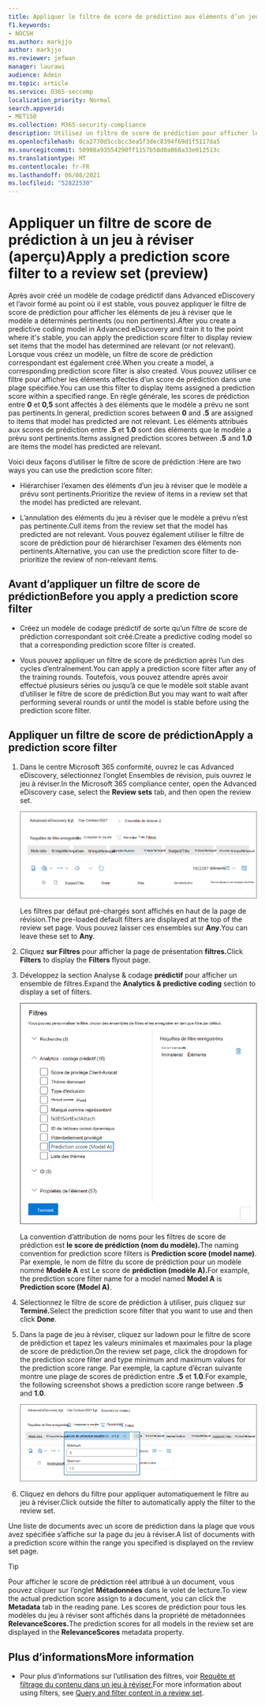 ```yaml
---
title: Appliquer le filtre de score de prédiction aux éléments d’un jeu à réviser
f1.keywords:
- NOCSH
ms.author: markjjo
author: markjjo
ms.reviewer: jefwan
manager: laurawi
audience: Admin
ms.topic: article
ms.service: O365-seccomp
localization_priority: Normal
search.appverid:
- MET150
ms.collection: M365-security-compliance
description: Utilisez un filtre de score de prédiction pour afficher les éléments qu’un modèle de codage prédictif est prévisible comme pertinent ou non pertinent.
ms.openlocfilehash: 0ca2770d5ccbcc3ea5f3dec8394f69d1f5117da5
ms.sourcegitcommit: 50908a93554290ff1157b58d0a868a33e012513c
ms.translationtype: MT
ms.contentlocale: fr-FR
ms.lasthandoff: 06/08/2021
ms.locfileid: "52822530"
---
```

# <a name="apply-a-prediction-score-filter-to-a-review-set-preview"></a><span data-ttu-id="846f8-103">Appliquer un filtre de score de prédiction à un jeu à réviser (aperçu)</span><span class="sxs-lookup"><span data-stu-id="846f8-103">Apply a prediction score filter to a review set (preview)</span></span>

<span data-ttu-id="846f8-104">Après avoir créé un modèle de codage prédictif dans Advanced eDiscovery et l’avoir formé au point où il est stable, vous pouvez appliquer le filtre de score de prédiction pour afficher les éléments de jeu à réviser que le modèle a déterminés pertinents (ou non pertinents).</span><span class="sxs-lookup"><span data-stu-id="846f8-104">After you create a predictive coding model in Advanced eDiscovery and train it to the point where it's stable, you can apply the prediction score filter to display review set items that the model has determined are relevant (or not relevant).</span></span> <span data-ttu-id="846f8-105">Lorsque vous créez un modèle, un filtre de score de prédiction correspondant est également créé.</span><span class="sxs-lookup"><span data-stu-id="846f8-105">When you create a model, a corresponding prediction score filter is also created.</span></span> <span data-ttu-id="846f8-106">Vous pouvez utiliser ce filtre pour afficher les éléments affectés d’un score de prédiction dans une plage spécifiée.</span><span class="sxs-lookup"><span data-stu-id="846f8-106">You can use this filter to display items assigned a prediction score within a specified range.</span></span> <span data-ttu-id="846f8-107">En règle générale, les scores de prédiction entre **0** et **0,5** sont affectés à des éléments que le modèle a prévu ne sont pas pertinents.</span><span class="sxs-lookup"><span data-stu-id="846f8-107">In general, prediction scores between **0** and **.5** are assigned to items that model has predicted are not relevant.</span></span> <span data-ttu-id="846f8-108">Les éléments attribués aux scores de prédiction entre **.5** et **1.0** sont des éléments que le modèle a prévu sont pertinents.</span><span class="sxs-lookup"><span data-stu-id="846f8-108">Items assigned prediction scores between **.5** and **1.0** are items the model has predicted are relevant.</span></span>

<span data-ttu-id="846f8-109">Voici deux façons d’utiliser le filtre de score de prédiction :</span><span class="sxs-lookup"><span data-stu-id="846f8-109">Here are two ways you can use the prediction score filter:</span></span>

- <span data-ttu-id="846f8-110">Hiérarchiser l’examen des éléments d’un jeu à réviser que le modèle a prévu sont pertinents.</span><span class="sxs-lookup"><span data-stu-id="846f8-110">Prioritize the review of items in a review set that the model has predicted are relevant.</span></span>

- <span data-ttu-id="846f8-111">L’annulation des éléments du jeu à réviser que le modèle a prévu n’est pas pertinente.</span><span class="sxs-lookup"><span data-stu-id="846f8-111">Cull items from the review set that the model has predicted are not relevant.</span></span> <span data-ttu-id="846f8-112">Vous pouvez également utiliser le filtre de score de prédiction pour dé hiérarchiser l’examen des éléments non pertinents.</span><span class="sxs-lookup"><span data-stu-id="846f8-112">Alternative, you can use the prediction score filter to de-prioritize the review of non-relevant items.</span></span>

## <a name="before-you-apply-a-prediction-score-filter"></a><span data-ttu-id="846f8-113">Avant d’appliquer un filtre de score de prédiction</span><span class="sxs-lookup"><span data-stu-id="846f8-113">Before you apply a prediction score filter</span></span>

- <span data-ttu-id="846f8-114">Créez un modèle de codage prédictif de sorte qu’un filtre de score de prédiction correspondant soit créé.</span><span class="sxs-lookup"><span data-stu-id="846f8-114">Create a predictive coding model so that a corresponding prediction score filter is created.</span></span>

- <span data-ttu-id="846f8-115">Vous pouvez appliquer un filtre de score de prédiction après l’un des cycles d’entraînement.</span><span class="sxs-lookup"><span data-stu-id="846f8-115">You can apply a prediction score filter after any of the training rounds.</span></span> <span data-ttu-id="846f8-116">Toutefois, vous pouvez attendre après avoir effectué plusieurs séries ou jusqu’à ce que le modèle soit stable avant d’utiliser le filtre de score de prédiction.</span><span class="sxs-lookup"><span data-stu-id="846f8-116">But you may want to wait after performing several rounds or until the model is stable before using the prediction score filter.</span></span>

## <a name="apply-a-prediction-score-filter"></a><span data-ttu-id="846f8-117">Appliquer un filtre de score de prédiction</span><span class="sxs-lookup"><span data-stu-id="846f8-117">Apply a prediction score filter</span></span>

1. <span data-ttu-id="846f8-118">Dans le centre Microsoft 365 conformité, ouvrez le cas  Advanced eDiscovery, sélectionnez l’onglet Ensembles de révision, puis ouvrez le jeu à réviser.</span><span class="sxs-lookup"><span data-stu-id="846f8-118">In the Microsoft 365 compliance center, open the Advanced eDiscovery case, select the **Review sets** tab, and then open the review set.</span></span>

   ![Cliquez sur Filtres pour afficher la page de présentation filtres](..\media\PredictionScoreFilter0.png)   

   <span data-ttu-id="846f8-120">Les filtres par défaut pré-chargés sont affichés en haut de la page de révision.</span><span class="sxs-lookup"><span data-stu-id="846f8-120">The pre-loaded default filters are displayed at the top of the review set page.</span></span> <span data-ttu-id="846f8-121">Vous pouvez laisser ces ensembles sur **Any**.</span><span class="sxs-lookup"><span data-stu-id="846f8-121">You can leave these set to **Any**.</span></span>

2. <span data-ttu-id="846f8-122">Cliquez **sur Filtres** pour afficher la page de présentation **filtres.**</span><span class="sxs-lookup"><span data-stu-id="846f8-122">Click **Filters** to display the **Filters** flyout page.</span></span>

3. <span data-ttu-id="846f8-123">Développez la section Analyse & codage **prédictif** pour afficher un ensemble de filtres.</span><span class="sxs-lookup"><span data-stu-id="846f8-123">Expand the **Analytics & predictive coding** section to display a set of filters.</span></span>

      ![Filtre de score de prédiction dans la section Analyse & codage prédictif](..\media\PredictionScoreFilter1.png)

   <span data-ttu-id="846f8-125">La convention d’attribution de noms pour les filtres de score de prédiction est **le score de prédiction (nom du modèle).**</span><span class="sxs-lookup"><span data-stu-id="846f8-125">The naming convention for prediction score filters is **Prediction score (model name)**.</span></span> <span data-ttu-id="846f8-126">Par exemple, le nom de filtre du score de prédiction pour un modèle nommé **Modèle A** est Le score de **prédiction (modèle A).**</span><span class="sxs-lookup"><span data-stu-id="846f8-126">For example, the prediction score filter name for a model named **Model A** is **Prediction score (Model A)**.</span></span>

4. <span data-ttu-id="846f8-127">Sélectionnez le filtre de score de prédiction à utiliser, puis cliquez sur **Terminé.**</span><span class="sxs-lookup"><span data-stu-id="846f8-127">Select the prediction score filter that you want to use and then click **Done**.</span></span>

5. <span data-ttu-id="846f8-128">Dans la page de jeu à réviser, cliquez sur ladown pour le filtre de score de prédiction et tapez les valeurs minimales et maximales pour la plage de score de prédiction.</span><span class="sxs-lookup"><span data-stu-id="846f8-128">On the review set page, click the dropdown for the prediction score filter and type minimum and maximum values for the prediction score range.</span></span> <span data-ttu-id="846f8-129">Par exemple, la capture d’écran suivante montre une plage de scores de prédiction entre **.5** et **1.0**.</span><span class="sxs-lookup"><span data-stu-id="846f8-129">For example, the following screenshot shows a prediction score range between **.5** and **1.0**.</span></span>

   ![Valeurs minimales et maximales pour le filtre de score de prédiction](..\media\PredictionScoreFilter2.png)

6. <span data-ttu-id="846f8-131">Cliquez en dehors du filtre pour appliquer automatiquement le filtre au jeu à réviser.</span><span class="sxs-lookup"><span data-stu-id="846f8-131">Click outside the filter to automatically apply the filter to the review set.</span></span>

  <span data-ttu-id="846f8-132">Une liste de documents avec un score de prédiction dans la plage que vous avez spécifiée s’affiche sur la page du jeu à réviser.</span><span class="sxs-lookup"><span data-stu-id="846f8-132">A list of documents with a prediction score within the range you specified is displayed on the review set page.</span></span> 

  > [!TIP]
  > <span data-ttu-id="846f8-133">Pour afficher le score de prédiction réel attribué à un document, vous pouvez cliquer sur l’onglet **Métadonnées** dans le volet de lecture.</span><span class="sxs-lookup"><span data-stu-id="846f8-133">To view the actual prediction score assign to a document, you can click the **Metadata** tab in the reading pane.</span></span> <span data-ttu-id="846f8-134">Les scores de prédiction pour tous les modèles du jeu à réviser sont affichés dans la propriété de métadonnées **RelevanceScores.**</span><span class="sxs-lookup"><span data-stu-id="846f8-134">The prediction scores for all models in the review set are displayed in the **RelevanceScores** metadata property.</span></span>

## <a name="more-information"></a><span data-ttu-id="846f8-135">Plus d’informations</span><span class="sxs-lookup"><span data-stu-id="846f8-135">More information</span></span>

- <span data-ttu-id="846f8-136">Pour plus d’informations sur l’utilisation des filtres, voir [Requête et filtrage du contenu dans un jeu à réviser.](review-set-search.md)</span><span class="sxs-lookup"><span data-stu-id="846f8-136">For more information about using filters, see [Query and filter content in a review set](review-set-search.md).</span></span>
